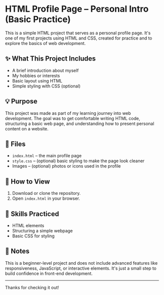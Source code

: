 # HTML Profile Page – Personal Intro (Basic Practice)

This is a simple HTML project that serves as a personal profile page. It's one of my first projects using HTML and CSS, created for practice and to explore the basics of web development.

## ✨ What This Project Includes

- A brief introduction about myself
- My hobbies or interests
- Basic layout using HTML
- Simple styling with CSS (optional)

## 💡 Purpose

This project was made as part of my learning journey into web development. The goal was to get comfortable writing HTML code, structuring a basic web page, and understanding how to present personal content on a website.

## 📁 Files

- `index.html` – the main profile page
- `style.css` – (optional) basic styling to make the page look cleaner
- Images – (optional) photos or icons used in the profile

## 🚀 How to View

1. Download or clone the repository.
2. Open `index.html` in your browser.

## 🔧 Skills Practiced

- HTML elements
- Structuring a simple webpage
- Basic CSS for styling

## 📌 Notes

This is a beginner-level project and does not include advanced features like responsiveness, JavaScript, or interactive elements. It's just a small step to build confidence in front-end development.

---

Thanks for checking it out!
